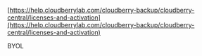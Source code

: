 [https://help.cloudberrylab.com/cloudberry-backup/cloudberry-central/licenses-and-activation](https://help.cloudberrylab.com/cloudberry-backup/cloudberry-central/licenses-and-activation)



BYOL

